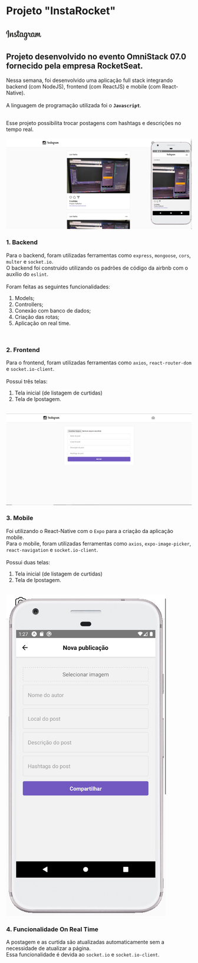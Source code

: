 # Projeto "InstaRocket"

<br>
<img src="/mobile/src/assets/logo.png">
<br>

## Projeto desenvolvido no evento OmniStack 07.0 fornecido pela empresa RocketSeat.

Nessa semana, foi desenvolvido uma aplicação full stack integrando backend (com NodeJS), frontend (com ReactJS) e mobile (com React-Native).
<br>
<br>
A linguagem de programação utilizada foi o **`Javascript`**.

<br>
Esse projeto possibilita trocar postagens com hashtags e descrições no tempo real.

<br>
<br>
<img src="/uploads/foto1.png">
<br>

### 1. Backend

Para o backend, foram utilizadas ferramentas como `express`, `mongoose`, `cors`, `multer` e `socket.io`. 
<br>
O backend foi construido utilizando os padrões de código da airbnb com o auxílio do `eslint`.
<br>
<br>
Foram feitas as seguintes funcionalidades:
  1. Models;
  2. Controllers;
  3. Conexão com banco de dados;
  4. Criação das rotas;
  5. Aplicação on real time.

<br>

### 2. Frontend

Para o frontend, foram utilizadas ferramentas como `axios`, `react-router-dom` e `socket.io-client`. 
<br>
<br>
Possui três telas: 
  1. Tela inicial (de listagem de curtidas)
  2. Tela de lpostagem.

<br>
<img src="/uploads/foto2.png">
<br>

### 3. Mobile

Foi utilizando o React-Native com o `Expo` para a criação da aplicação mobile.
<br>
Para o mobile, foram utilizadas ferramentas como `axios`, `expo-image-picker`, `react-navigation` e `socket.io-client`. 
<br>
<br>
Possui duas telas: 
  1. Tela inicial (de listagem de curtidas)
  2. Tela de lpostagem.

<br>
<img src="/uploads/foto3.png">
<br>

### 4. Funcionalidade On Real Time

A postagem e as curtida são atualizadas automaticamente sem a necessidade de atualizar a página.
<br>
Essa funcionalidade é devida ao `socket.io` e `socket.io-client`.

